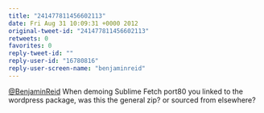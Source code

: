 ```yaml
---
title: "241477811456602113"
date: Fri Aug 31 10:09:31 +0000 2012
original-tweet-id: "241477811456602113"
retweets: 0
favorites: 0
reply-tweet-id: ""
reply-user-id: "16780816"
reply-user-screen-name: "benjaminreid"
---
```

<a href="https://twitter.com/BenjaminReid">@BenjaminReid</a> When demoing Sublime Fetch port80 you linked to the wordpress package, was this the general zip? or sourced from elsewhere?
